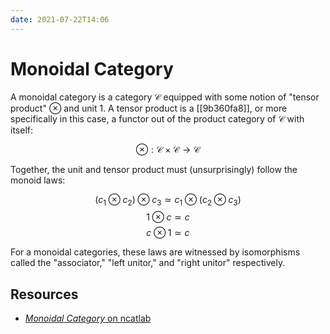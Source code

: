 ```yaml
---
date: 2021-07-22T14:06
---
```


# Monoidal Category

A monoidal category is a category $\mathcal{C}$ equipped with some notion of
"tensor product" $\otimes$ and unit $1$. A tensor product is a [[9b360fa8]], or
more specifically in this case, a functor out of the product category of
$\mathcal{C}$ with itself:

$$
\otimes : \mathcal{C} \times \mathcal{C} \to \mathcal{C}
$$

Together, the unit and tensor product must (unsurprisingly) follow the monoid
laws:

$$
(c_1 \otimes c_2) \otimes c_3 \simeq c_1 \otimes (c_2 \otimes c_3)
$$
$$
1 \otimes c \simeq c
$$
$$
c \otimes 1 \simeq c
$$

For a monoidal categories, these laws are witnessed by isomorphisms called the
"associator," "left unitor," and "right unitor" respectively.

## Resources

- [_Monoidal Category_ on ncatlab][ncat]

[ncat]: https://ncatlab.org/nlab/show/monoidal+category

